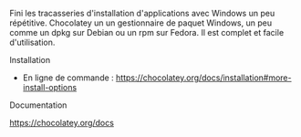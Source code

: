 Fini les tracasseries d'installation d'applications avec Windows un peu répétitive.
Chocolatey un un gestionnaire de paquet Windows, un peu comme un dpkg sur Debian ou un rpm sur
Fedora. Il est complet et facile d'utilisation.

Installation
- En ligne de commande : https://chocolatey.org/docs/installation#more-install-options

Documentation

https://chocolatey.org/docs

